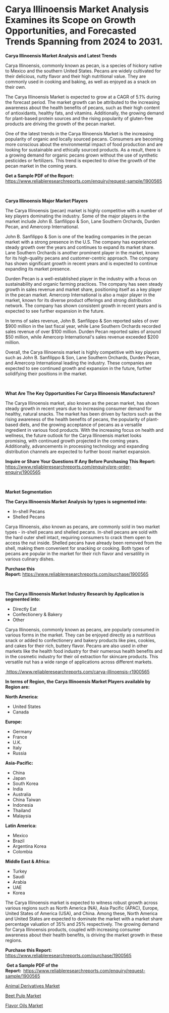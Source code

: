<p><h1>Carya Illinoensis Market Analysis Examines its Scope on Growth Opportunities, and Forecasted Trends Spanning from 2024 to 2031.</h1></p><p><strong>Carya Illinoensis Market Analysis and Latest Trends</strong></p>
<p><p>Carya Illinoensis, commonly known as pecan, is a species of hickory native to Mexico and the southern United States. Pecans are widely cultivated for their delicious, nutty flavor and their high nutritional value. They are commonly used in cooking and baking, as well as enjoyed as a snack on their own.</p><p>The Carya Illinoensis Market is expected to grow at a CAGR of 5.1% during the forecast period. The market growth can be attributed to the increasing awareness about the health benefits of pecans, such as their high content of antioxidants, healthy fats, and vitamins. Additionally, the growing demand for plant-based protein sources and the rising popularity of gluten-free products are driving the growth of the pecan market.</p><p>One of the latest trends in the Carya Illinoensis Market is the increasing popularity of organic and locally sourced pecans. Consumers are becoming more conscious about the environmental impact of food production and are looking for sustainable and ethically sourced products. As a result, there is a growing demand for organic pecans grown without the use of synthetic pesticides or fertilizers. This trend is expected to drive the growth of the pecan market in the coming years.</p></p>
<p><strong>Get a Sample PDF of the Report:&nbsp;</strong> <a href="https://www.reliableresearchreports.com/enquiry/request-sample/1900565">https://www.reliableresearchreports.com/enquiry/request-sample/1900565</a></p>
<p>&nbsp;</p>
<p><strong>Carya Illinoensis Major Market Players</strong></p>
<p><p>The Carya Illinoensis (pecan) market is highly competitive with a number of key players dominating the industry. Some of the major players in the market include John B. Sanfilippo & Son, Lane Southern Orchards, Durden Pecan, and Amercorp International.</p><p>John B. Sanfilippo & Son is one of the leading companies in the pecan market with a strong presence in the U.S. The company has experienced steady growth over the years and continues to expand its market share. Lane Southern Orchards is another prominent player in the market, known for its high-quality pecans and customer-centric approach. The company has shown significant growth in recent years and is expected to continue expanding its market presence.</p><p>Durden Pecan is a well-established player in the industry with a focus on sustainability and organic farming practices. The company has seen steady growth in sales revenue and market share, positioning itself as a key player in the pecan market. Amercorp International is also a major player in the market, known for its diverse product offerings and strong distribution network. The company has shown consistent growth in recent years and is expected to see further expansion in the future.</p><p>In terms of sales revenue, John B. Sanfilippo & Son reported sales of over $900 million in the last fiscal year, while Lane Southern Orchards recorded sales revenue of over $100 million. Durden Pecan reported sales of around $50 million, while Amercorp International's sales revenue exceeded $200 million.</p><p>Overall, the Carya Illinoensis market is highly competitive with key players such as John B. Sanfilippo & Son, Lane Southern Orchards, Durden Pecan, and Amercorp International leading the industry. These companies are expected to see continued growth and expansion in the future, further solidifying their positions in the market.</p></p>
<p>&nbsp;</p>
<p><strong>What Are The Key Opportunities For Carya Illinoensis Manufacturers?</strong></p>
<p><p>The Carya Illinoensis market, also known as the pecan market, has shown steady growth in recent years due to increasing consumer demand for healthy, natural snacks. The market has been driven by factors such as the rising awareness of the health benefits of pecans, the popularity of plant-based diets, and the growing acceptance of pecans as a versatile ingredient in various food products. With the increasing focus on health and wellness, the future outlook for the Carya Illinoensis market looks promising, with continued growth projected in the coming years. Additionally, advancements in processing technology and expanding distribution channels are expected to further boost market expansion.</p></p>
<p><strong>Inquire or Share Your Questions If Any Before Purchasing This Report:</strong> <a href="https://www.reliableresearchreports.com/enquiry/pre-order-enquiry/1900565">https://www.reliableresearchreports.com/enquiry/pre-order-enquiry/1900565</a></p>
<p>&nbsp;</p>
<p><strong>Market Segmentation</strong></p>
<p><strong>The Carya Illinoensis Market Analysis by types is segmented into:</strong></p>
<p><ul><li>In-shell Pecans</li><li>Shelled Pecans</li></ul></p>
<p><p>Carya Illinoensis, also known as pecans, are commonly sold in two market types - in-shell pecans and shelled pecans. In-shell pecans are sold with the hard outer shell intact, requiring consumers to crack them open to access the nut inside. Shelled pecans have already been removed from the shell, making them convenient for snacking or cooking. Both types of pecans are popular in the market for their rich flavor and versatility in various culinary dishes.</p></p>
<p><strong>Purchase this Report:&nbsp;</strong><a href="https://www.reliableresearchreports.com/purchase/1900565">https://www.reliableresearchreports.com/purchase/1900565</a></p>
<p>&nbsp;</p>
<p><strong>The Carya Illinoensis Market Industry Research by Application is segmented into:</strong></p>
<p><ul><li>Directly Eat</li><li>Confectionery & Bakery</li><li>Other</li></ul></p>
<p><p>Carya Illinoensis, commonly known as pecans, are popularly consumed in various forms in the market. They can be enjoyed directly as a nutritious snack or added to confectionery and bakery products like pies, cookies, and cakes for their rich, buttery flavor. Pecans are also used in other markets like the health food industry for their numerous health benefits and in the cosmetic industry for their oil extraction for skincare products. This versatile nut has a wide range of applications across different markets.</p></p>
<p><a href="https://www.reliableresearchreports.com/carya-illinoensis-r1900565">&nbsp;https://www.reliableresearchreports.com/carya-illinoensis-r1900565</a></p>
<p><strong>In terms of Region, the Carya Illinoensis Market Players available by Region are:</strong></p>
<p>
    <p> <strong> North America: </strong>
        <ul>
            <li>United States</li>
            <li>Canada</li>
        </ul>
        </p> 
    <p> <strong> Europe: </strong>
        <ul>
            <li>Germany</li>
            <li>France</li>
            <li>U.K.</li>
            <li>Italy</li>
            <li>Russia</li>
        </ul>
        </p> 
    <p> <strong> Asia-Pacific: </strong>
        <ul>
            <li>China</li>
            <li>Japan</li>
            <li>South Korea</li>
            <li>India</li>
            <li>Australia</li>
            <li>China Taiwan</li>
            <li>Indonesia</li>
            <li>Thailand</li>
            <li>Malaysia</li>
        </ul>
        </p> 
    <p> <strong> Latin America: </strong>
        <ul>
            <li>Mexico</li>
            <li>Brazil</li>
            <li>Argentina Korea</li>
            <li>Colombia</li>
        </ul>
        </p> 
    <p> <strong> Middle East & Africa: </strong>
        <ul>
            <li>Turkey</li>
            <li>Saudi</li>
            <li>Arabia</li>
            <li>UAE</li>
            <li>Korea</li>
        </ul>
    </p>
    </p>
<p><p>The Carya Illinoensis market is expected to witness robust growth across various regions such as North America (NA), Asia Pacific (APAC), Europe, United States of America (USA), and China. Among these, North America and United States are expected to dominate the market with a market share percentage valuation of 35% and 25% respectively. The growing demand for Carya Illinoensis products, coupled with increasing consumer awareness about their health benefits, is driving the market growth in these regions.</p></p>
<p><strong>Purchase this Report: </strong><a href="https://www.reliableresearchreports.com/purchase/1900565">https://www.reliableresearchreports.com/purchase/1900565</a></p>
<p>&nbsp;<strong>Get a Sample PDF of the Report:&nbsp;&nbsp;</strong><a href="https://www.reliableresearchreports.com/enquiry/request-sample/1900565">https://www.reliableresearchreports.com/enquiry/request-sample/1900565</a></p>
<p><strong></strong></p>
<p><p><a href="https://lydian-appliance-61d.notion.site/Insights-into-Animal-Derivatives-Market-Size-Analysing-Market-Share-Trends-and-Growth-from-2024-t-27ae4333c34b4b0fbc0b079c03a83d27">Animal Derivatives Market</a></p><p><a href="https://forested-sushi-9b0.notion.site/Beet-Pulp-Market-Analysis-and-Market-Size-Global-Industry-Overview-Market-Segmentation-and-Forecas-fad00d623fca48d09913e13237ab28ef">Beet Pulp Market</a></p><p><a href="https://summer-dogwood-3e9.notion.site/Flavor-Oils-Market-Provides-a-Comprehensive-Analysis-Including-a-Macro-Overview-of-the-Market-as-wel-5ad97dc81d4b402982b8c4ca1e20a2a1">Flavor Oils Market</a></p></p>